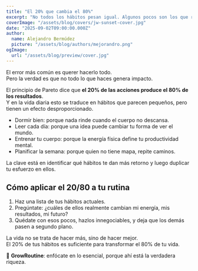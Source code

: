 ```yaml
---
title: "El 20% que cambia el 80%"
excerpt: "No todos los hábitos pesan igual. Algunos pocos son los que realmente mueven la balanza. Identificarlos y enfocarte en ellos es multiplicar tu tiempo y tu energía."
coverImage: "/assets/blog/covers/jw-sunset-cover.jpg"
date: "2025-09-02T09:00:00.000Z"
author:
  name: Alejandro Bermúdez
  picture: "/assets/blog/authors/mejorandro.png"
ogImage:
  url: "/assets/blog/preview/cover.jpg"
---
```


El error más común es querer hacerlo todo.  
Pero la verdad es que no todo lo que haces genera impacto.  

El principio de Pareto dice que **el 20% de las acciones produce el 80% de los resultados**.  
Y en la vida diaria esto se traduce en hábitos que parecen pequeños, pero tienen un efecto desproporcionado.  

- Dormir bien: porque nada rinde cuando el cuerpo no descansa.  
- Leer cada día: porque una idea puede cambiar tu forma de ver el mundo.  
- Entrenar tu cuerpo: porque la energía física define tu productividad mental.  
- Planificar la semana: porque quien no tiene mapa, repite caminos.  

La clave está en identificar qué hábitos te dan más retorno y luego duplicar tu esfuerzo en ellos.  

## Cómo aplicar el 20/80 a tu rutina

1. Haz una lista de tus hábitos actuales.  
2. Pregúntate: ¿cuáles de ellos realmente cambian mi energía, mis resultados, mi futuro?  
3. Quédate con esos pocos, hazlos innegociables, y deja que los demás pasen a segundo plano.  

La vida no se trata de hacer más, sino de hacer mejor.  
El 20% de tus hábitos es suficiente para transformar el 80% de tu vida.  

🌱 **GrowRoutine**: enfócate en lo esencial, porque ahí está la verdadera riqueza.